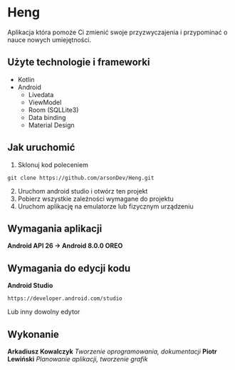 # Heng
Aplikacja która pomoże Ci zmienić swoje przyzwyczajenia i przypominać o nauce nowych umiejętności.

## Użyte technologie i frameworki
* Kotlin
* Android
  * Livedata
  * ViewModel
  * Room (SQLLite3)
  * Data binding
  * Material Design
  
## Jak uruchomić

1. Sklonuj kod poleceniem 
```
git clone https://github.com/arsonDev/Heng.git
```
2. Uruchom android studio i otwórz ten projekt
3. Pobierz wszystkie zależności wymagane do projektu
4. Uruchom aplikację na emulatorze lub fizycznym urządzeniu

## Wymagania aplikacji
__Android API 26 -> Android 8.0.0 OREO__

## Wymagania do edycji kodu
__Android Studio__ 
```
https://developer.android.com/studio
```
Lub inny dowolny edytor

## Wykonanie
__Arkadiusz Kowalczyk__
*Tworzenie oprogramowania, dokumentacji*
__Piotr Lewiński__
*Planowanie aplikacji, tworzenie grafik*
